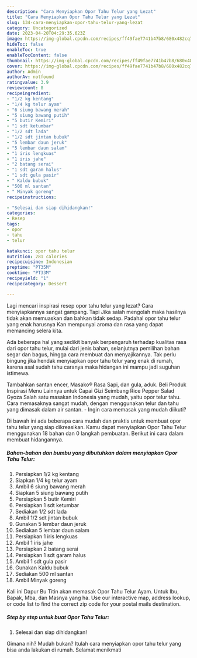 ```yaml
---
description: "Cara Menyiapkan Opor Tahu Telur yang Lezat"
title: "Cara Menyiapkan Opor Tahu Telur yang Lezat"
slug: 134-cara-menyiapkan-opor-tahu-telur-yang-lezat
category: Uncategorized
date: 2023-04-20T04:29:35.623Z
image: https://img-global.cpcdn.com/recipes/ff49fae7741b47b8/680x482cq70/opor-tahu-telur-foto-resep-utama.jpg
hideToc: false
enableToc: true
enableTocContent: false
thumbnail: https://img-global.cpcdn.com/recipes/ff49fae7741b47b8/680x482cq70/opor-tahu-telur-foto-resep-utama.jpg
cover: https://img-global.cpcdn.com/recipes/ff49fae7741b47b8/680x482cq70/opor-tahu-telur-foto-resep-utama.jpg
author: Admin
authorAv: notfound
ratingvalue: 3.9
reviewcount: 8
recipeingredient:
- "1/2 kg kentang"
- "1/4 kg telur ayam"
- "6 siung bawang merah"
- "5 siung bawang putih"
- "5 butir Kemiri"
- "1 sdt ketumbar"
- "1/2 sdt lada"
- "1/2 sdt jintan bubuk"
- "5 lembar daun jeruk"
- "5 lembar daun salam"
- "1 iris lengkuas"
- "1 iris jahe"
- "2 batang serai"
- "1 sdt garam halus"
- "1 sdt gula pasir"
- " Kaldu bubuk"
- "500 ml santan"
- " Minyak goreng"
recipeinstructions:

- "Selesai dan siap dihidangkan!"
categories:
- Resep
tags:
- opor
- tahu
- telur

katakunci: opor tahu telur 
nutrition: 281 calories
recipecuisine: Indonesian
preptime: "PT35M"
cooktime: "PT33M"
recipeyield: "1"
recipecategory: Dessert

---
```



Lagi mencari inspirasi resep opor tahu telur yang lezat? Cara menyiapkannya sangat gampang. Tapi Jika salah mengolah maka hasilnya tidak akan memuaskan dan bahkan tidak sedap. Padahal opor tahu telur yang enak harusnya Kan mempunyai aroma dan rasa yang dapat memancing selera kita.


Ada beberapa hal yang sedikit banyak berpengaruh terhadap kualitas rasa dari opor tahu telur, mulai dari jenis bahan, selanjutnya pemilihan bahan segar dan bagus, hingga cara membuat dan menyajikannya. Tak perlu bingung jika hendak menyiapkan opor tahu telur yang enak di rumah, karena asal sudah tahu caranya maka hidangan ini mampu jadi suguhan istimewa.

Tambahkan santan encer, Masako® Rasa Sapi, dan gula, aduk. Beli Produk Inspirasi Menu Lainnya untuk Capai Gizi Seimbang Rice Pepper Salad Gyoza Salah satu masakan Indonesia yang mudah, yaitu opor telur tahu. Cara memasaknya sangat mudah, dengan menggunakan telur dan tahu yang dimasak dalam air santan. - Ingin cara memasak yang mudah diikuti?


Di bawah ini ada beberapa cara mudah dan praktis untuk membuat opor tahu telur yang siap dikreasikan. Kamu dapat menyiapkan Opor Tahu Telur menggunakan 18 bahan dan 0 langkah pembuatan. Berikut ini cara dalam membuat hidangannya.

<!--inarticleads1-->

##### Bahan-bahan dan bumbu yang dibutuhkan dalam menyiapkan Opor Tahu Telur:

1. Persiapkan 1/2 kg kentang
1. Siapkan 1/4 kg telur ayam
1. Ambil 6 siung bawang merah
1. Siapkan 5 siung bawang putih
1. Persiapkan 5 butir Kemiri
1. Persiapkan 1 sdt ketumbar
1. Sediakan 1/2 sdt lada
1. Ambil 1/2 sdt jintan bubuk
1. Gunakan 5 lembar daun jeruk
1. Sediakan 5 lembar daun salam
1. Persiapkan 1 iris lengkuas
1. Ambil 1 iris jahe
1. Persiapkan 2 batang serai
1. Persiapkan 1 sdt garam halus
1. Ambil 1 sdt gula pasir
1. Gunakan  Kaldu bubuk
1. Sediakan 500 ml santan
1. Ambil  Minyak goreng


Kali ini Dapur Bu Titin akan memasak Opor Tahu Telur Ayam. Untuk Ibu, Bapak, Mba, dan Masnya yang ha. Use our interactive map, address lookup, or code list to find the correct zip code for your postal mails destination. 

<!--inarticleads2-->

##### Step by step untuk buat Opor Tahu Telur:


1. Selesai dan siap dihidangkan!



Gimana nih? Mudah bukan? Itulah cara menyiapkan opor tahu telur yang bisa anda lakukan di rumah. Selamat menikmati
